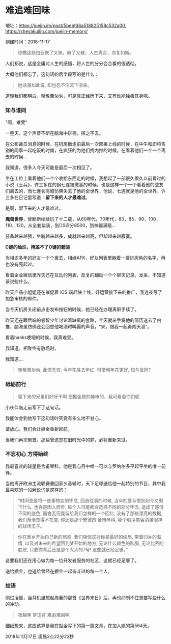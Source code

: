 # 难追难回味

地址：https://juejin.im/post/5beefd6a518825158c532a00, https://shevakuilin.com/juejin-memory/

创建时间：2018-11-17

> 你瞧这些白云聚了又聚，散了又散，人生离合，亦复如斯。

人们都说，这是金庸对人生的感悟，将人世的分分合合看的很透彻。

大概他们都忘了，这句话的后半段写的是什么：

> 她话虽如此说, 却也忍不住流下泪来。

道理我们都明白，聚散苦匆匆，可是真正经历下来，又有谁能独善其身呢。

### 知与谁同

"啊，难受"

一整天，这个声音不断在脑海中徘徊，挥之不去。

在公布裁员消息的时候，在机房撤走前最后一次部署上线的时候，在中午和即将告别的同事一起吃饭的时候，在疯狂的为他们找内推的时候，在看着他们一个一个离去的时候...

我知道，很多人今天可能是最后一次相见了。

坐在工位上看着他们一个个收拾东西走的时候，我想起了一部很久很久以前看过的小说《士兵》，许三多在的钢七连被撤番的时候，也是这样一个一个看着他的战友们离去的，而七连长高城仿佛失去了他的全世界，他说，七连就是他的全世界，许三多在日记里写道：**留下来的人才最难过**。

是啊，留下来的人才最难过。

**魔兽世界**，曾断断续续玩了十二载，从60年代，70年代，80，85，90，100，110，120，从全套紫装，到DS评分8500，到神器满级...

装备越来越强，坐骑越来越多，成就越来越高，但却越来越寂寞。

**C键的灿烂，掩盖不了O键的黯淡**

当相识多年的好友一个个离去，相继AFK，好友列表里躺着一排排灰色的名字，再也没有亮起过。

看着企业微信里昨天还在互动的列表，反复的翻动一个个聊天记录，发呆，不知道该说些什么。

昨天产品小姐姐还在催促着 iOS 端赶快上线，好运营接下来的推广，我连夜写了加急审核的邮件。

当今天机房关闭前点击发布按钮的时候，她已经在办理离职手续了。

昨天还在跟后端的睿智少年讨论着缺氧的套路，今天就亲手将他的简历送去了内推，脑海里仿佛还会回想他喝酒时叫嚣的声音，“来，跟我一起勇闯天涯”。

看着hanks哽咽的时候，我真难受。

我知道，相聚终有散场时。

我知道....

> 聚散苦匆匆, 此恨无穷, 今年花胜去年红, 可惜明年花更好, 知与谁同?

### 砥砺前行

> 留下来的兄弟们好好干啊 把掘金做的棒棒的，我可看着你们呢

小伙伴临走前写下了这句话。

我能体会到他写下这句话时究竟有多么地不甘心。

请放心，我们会让掘金重新起航。

当我们再次聚首，那些曾遗忘在旧时光中的梦，必将重新来过。

### 不忘初心 方得始终

我最喜欢的球星是舍甫琴科，他是我心目中唯一可以与罗纳尔多平起平坐的唯一前锋。

当他离开欧洲主流联赛重回家乡基辅时，天下足球送给他一起特别的节目，其中我最喜欢的一段解说词是这样的：

> “时间总是将一些事物变的怀念, 回首往事的时候, 当年的爱与恨到如今又剩下什么, 也许是因人而异, 每个人可能都会选择不同的部分怀念, 造成了感情不同的底色, 而舍瓦究竟留给我们怎样的一个回忆, 没有了那些漂亮的数据, 我们渐渐觉得不在意, 你还是那个安德烈·舍甫琴科, 哪个明净笑容清澈眼神的球场王子。

> 你在家乡开始自己新的旅程, 我们相信这对你是最好的结局, 带着归乡的温情, 以及对未来的希望回到梦开始的地方, 无论什么颜色的队服, 无论比赛的胜败, 只要你背后还是那个大大的7号! 这些就已经足够。”

这要我们还在用心做为每一位开发者服务的社区，这就已经足够了。

送给掘金，也送给曾经在掘金一起奋斗过的每一个人。

### 结语

刚过凌晨，当耳机里想起周董的那首《世界末日》后，再也抑制不住想要写些什么的冲动。

> 夜越黑 梦违背 难追难回味

细细想来，这应该算是我在掘金写下的第一篇文章，在加入她的第564天。

2018年11月17日 凌晨3点22分22秒
